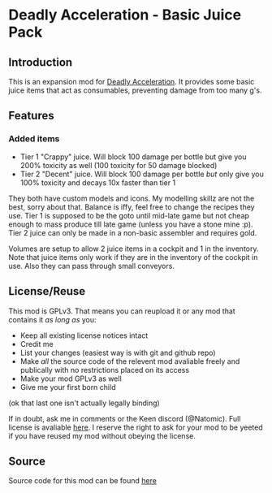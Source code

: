 # Deadly Acceleration - Basic Juice Pack

## Introduction

This is an expansion mod for [Deadly Acceleration](https://steamcommunity.com/sharedfiles/filedetails/?id=2422178213). It provides 
some basic juice items that act as consumables, preventing damage from too many g's.

## Features 

### Added items 

- Tier 1 "Crappy" juice. Will block 100 damage per bottle but give you 200% toxicity as well (100 toxicity for 50 damage blocked)
- Tier 2 "Decent" juice. Will block 100 damage per bottle _but_ only give you 100% toxicity and decays 10x faster than tier 1

They both have custom models and icons. My modelling skillz are not the best, sorry about that. Balance is iffy, feel free to change the 
recipes they use. Tier 1 is supposed to be the goto until mid-late game but not cheap enough to mass produce till late game (unless you 
have a stone mine :p). Tier 2 juice can only be made in a non-basic assembler and requires gold.

Volumes are setup to allow 2 juice items in a cockpit and 1 in the inventory. Note that juice items only work if they are in the inventory 
of the cockpit in use. Also they can pass through small conveyors.

## License/Reuse 

This mod is GPLv3. That means you can reupload it or any mod that contains it _as long as_ you:

- Keep all existing license notices intact
- Credit me
- List your changes (easiest way is with git and github repo)
- Make _all_ the source code of the relevent mod avaliable freely and publically with no restrictions placed on its access
- Make your mod GPLv3 as well
- Give me your first born child

(ok that last one isn't actually legally binding)

If in doubt, ask me in comments or the Keen discord (@Natomic). 
Full license is avaliable [here](https://github.com/0x00002a/DeadlyAccel-BasicJuicePack/LICENSE). I reserve the right to ask 
for your mod to be yeeted if you have reused my mod without obeying the license.

## Source

Source code for this mod can be found [here](https://github.com/0x00002a/DeadlyAccel-BasicJuicePack/)